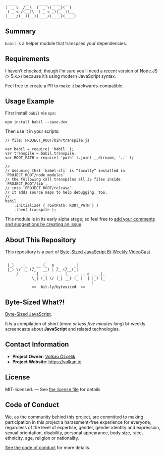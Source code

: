 ```
 ____    __    ____  ____  __   
(  _ \  /__\  (  _ \(_  _)(  )  
 ) _ < /(__)\  ) _ < _)(_  )(__ 
(____/(__)(__)(____/(____)(____)
```

## Summary

`babil` is a helper module that transpiles your dependencies.

## Requirements

I haven’t checked; though I’m sure you’ll need a recent version of Node.JS (> 5.x.x) because it’s using modern JavaScript syntax.

Feel free to create a PR to make it backwards-compatible.

## Usage Example

First install `babil` via `npm`:

```
npm install babil --save-dev
```

Then use it in your scripts:

```
// file: PROJECT_ROOT/bin/transpile.js

var babil = require( 'babil' );
var transpile = babil.transpile;
var ROOT_PATH = require( 'path' ).join( __dirname, '..' );

//
// Assuming that `babel-cli` is “locally” installed in `PROJECT_ROOT/node_modules`
// the following call transpiles all JS files inside `PROJECT_ROOT/lib`,
// into `PROJECT_ROOT/release`. 
// It adds source maps to help debugging, too.
//
babil
    .initialize( { rootPath: ROOT_PATH } )
    .then( transpile );
```

This module is in its early alpha stage; so feel free to [add your comments and suggestions by creating an issue][ticket].

## About This Repository

This repository is a part of [Byte-Sized JavaScript Bi-Weekly VideoCast][vidcast].

```
  _               __
 |_)   _|_  _ __ (_  o _   _   _|
 |_) \/ |_ (/_   __) | /_ (/__(_|
     /        |  _.     _. (_   _ ._ o ._ _|_
            \_| (_| \/ (_| __) (_ |  | |_) |_
                                       |
            »»  bit.ly/bytesized  ««
```

## Byte-Sized What?!

[Byte-Sized JavaScript][vidcast].

It is a compilation of short (*more or less five minutes long*) bi-weekly screencasts about **JavaScript** and related technologies.

## Contact Information

* **Project Owner**: [Volkan Özçelik](mailto:me@volkan.io)
* **Project Website**: <https://volkan.io>

## License

MIT-licensed. — See [the license file](LICENSE.md) for details.

## Code of Conduct

We, as the community behind this project, are committed to making participation in this project a harassment-free experience for everyone, regardless of the level of expertise, gender, gender identity and expression, sexual orientation, disability, personal appearance, body size, race, ethnicity, age, religion or nationality.

[See the code of conduct](CODE_OF_CONDUCT.md) for more details.

[vidcast]: https://www.youtube.com/channel/UC8OLZSlFO8cwRo9M30v-TkA
[ticket]: https://github.com/jsbites/babil/issues/new
